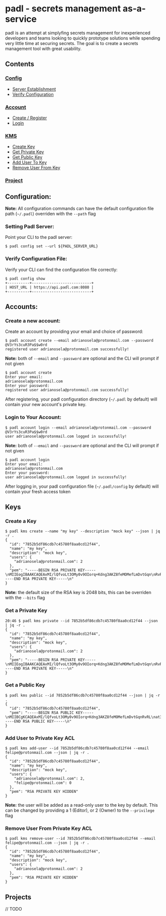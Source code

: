 # padl - secrets management as-a-service

padl is an attempt at simplyfing secrets management for inexperienced developers and teams looking to quickly prototype solutions while spending very little time at securing secrets. The goal is to create a secrets management tool with great usability.

## Contents

### [Config](#configuration)
* [Server Establishment](#setting-padl-server)
* [Verify Configuration](#verify-configuration-file)

### [Account](#accounts)
* [Create / Register](#create-a-new-account)
* [Login](#login-to-Your-Account)

### [KMS](#keys)
* [Create Key](#create-a-key)
* [Get Private Key](#get-a-private-key)
* [Get Public Key](#get-a-public-key)
* [Add User To Key](#add-user-to-private-key-ACL)
* [Remove User From Key](#remove-user-from-private-key-ACL)

### [Project](#projects)

## Configuration:

<b>Note:</b> All configuration commands can have the default configuration file path (`~/.padl`) overriden with the `--path` flag

### Setting Padl Server:

Point your CLI to the padl server:

```
$ padl config set --url ${PADL_SERVER_URL}
```

### Verify Configuration File:

Verify your CLI can find the configuration file correctly:

```
$ padl config show
+----------+---------------------------+
| HOST_URL | https://api.padl.com:8080 |
+----------+---------------------------+
```

## Accounts:

### Create a new account:

Create an account by providing your email and choice of password:

```
$ padl account create --email adrianosela@protonmail.com --password @V3rYs3cuR3Pa$$w0rd
registered user adrianosela@protonmail.com successfully!
```

<b>Note:</b> both of `--email` and `--password` are optional and the CLI will prompt if not given

```
$ padl account create
Enter your email:
adrianosela@protonmail.com
Enter your password:
registered user adrianosela@protonmail.com successfully!
```

After registering, your padl configuration directory (`~/.padl` by default) will contain your new account's private key.

### Login to Your Account:

```
$ padl account login --email adrianosela@protonmail.com --password @V3rYs3cuR3Pa$$w0rd
user adrianosela@protonmail.com logged in successfully!
```

<b>Note:</b> both of `--email` and `--password` are optional and the CLI will prompt if not given

```
$ padl account login
Enter your email:
adrianosela@protonmail.com
Enter your password:
user adrianosela@protonmail.com logged in successfully!
```

After logging in, your padl configuration file (`~/.padl/config` by default) will contain your fresh access token

## Keys

### Create a Key

```
$ padl kms create --name "my key" --description "mock key" --json | jq -r .
{
  "id": "7852b5df86cdb7c45780f8aa0cd12f44",
  "name": "my key",
  "description": "mock key",
  "users": {
    "adrianosela@protonmail.com": 2
  },
  "pem": "-----BEGIN RSA PRIVATE KEY-----\nMIIEogIBAAKCAQEAxMI/lQfvoLt3OMy0v9OIorq+Kdng3AKZ8feMOMefLmDvtGqn\nRvRLat3nQq+3mqyVlG/LFefliDnhEXqP1hjH64CEUJEpYwoDTwW7apWs3+T/1o49\n2AGsLmeyAgU+SpWnTp4qD4pvbe4QEKTFXMRi3NLJwX9QD7Q7z1+pf6laNwVFdeoV\nKkDRrjFjIpCqmtkpxdDmE9aWeyCTAo4dXBMWu8zRzlIKL936OiqP4v0RSu5l3Y/f\nASSKayUf4qF+FhkT2zPohiRXdoX7trQEmF8oXL2R1xFhRxR9BckJWn0bf8NdFMhW\nJhTkoSg0xWYnpU2tvf1fsKBfDcpyIwz6BvzcnwIDAQABAoIBADrxejy6KOY84sVo\nRcmlpCwjx24gMEWYneen4iDsZFpvfb/Np5kQ/DriiTIoE9fJVfIm328Ljm6V8D/d\nOJPJzrJVSM4d/okF6eHVdMTEXAqivqXW7N31+k/YjrIeQf/z/zAFH9KSBTmodLWX\ntuxIhNlkaD6IVkKuGrDQFqYA5N7QNey8zSf/f6cFQhTE8pl0V8/Vd10l2lxl3Ft7\ntVaLTAh8pD8m3J+o5fqDBUbyNdTKdKuSy0TKflFXXutvO9oZOGkwnjIlf3ofX4Hl\n37pKkRYlelhfYRrSjv9I2Dy8STPcncMqHfw67/bSy5kIKHwIsqVa3h8mPtECoc6j\n5CjiOHkCgYEA2e2OXTm9wb3+1hxcVD1ivC1tQSQ3Vs8CTXbfJVVStj/Kj5tHgliK\nH+zEj7FT32T+QZvdORSG2AB6bVAmOMA57i3DljW8FXGtvQwX7dmfx00bEi1qsr6E\nUR1WmfwKvb6mYtMunanBJniUY1MqI3iceGWK8ZtdHRYEZgQw0cV2EvsCgYEA5yHw\nOWIJTl0QQZrQCNQONvwIHnrnnCtuSKhUc9tmkWJuFXOILhJtgXXfUiVvz95zJCOO\n2365YL2nG7yH+vsuvsrUMoOugV5f0aQ92IuulGMrhZ+j+faHGTmKUPDU8aTSAbRc\nVG5I6uzpsHWJW8huTtzXTwKf9E15kwwgYZ5fy60CgYBuXnBWaJLg1z+D4nMkOr6R\nfRQzBIt+THLnFofm2XJ9WItW9ZZevkad6oSWHYHTxss6IR0F9o5gQMXALPJelYQB\nS24d2fL6jUsnTkOkMy5HepZ2O0gpZHGQvyIH9GzgMfkEXd3i/YET4ceNEiZqNoBQ\nPWUD/eJHg8oQfJjY9H9bFwKBgAIGPBJkl2xGSGQqtPO+17kHkBKkRO8LOlYMk2DI\nZSeU0x4A+wpcQvVFUQVpKoeJjTydyxyFCZ6dSp9lkVNTa99j62Pd32NmrjQp2hjR\ncGAAVls/QLJpxFkmNd3rnhHXvbciG0TqCl10Yb+X5/IT2VN7f69DeJ8tJolxK79v\nIaupAoGAXDA6/uRS36OT4KqyNTPFGwcbKXvLVi88V6OT7SBa20TK198clklGQZax\nFmnPaCFD6CJcf8wg4non+l+kjKr6DNiLXV2qlEbZw64KGAeuY10zHELNLcSpMmTv\ncEK50RbaXJj2VqJX2oO0hGIl68fOMkERBjJG8D27ImLCg27gHbY=\n-----END RSA PRIVATE KEY-----\n"
}
```

<b>Note:</b> the default size of the RSA key is 2048 bits, this can be overriden with the `--bits` flag

### Get a Private Key

```
20:46 $ padl kms private --id 7852b5df86cdb7c45780f8aa0cd12f44 --json | jq -r .
{
  "id": "7852b5df86cdb7c45780f8aa0cd12f44",
  "name": "my key",
  "description": "mock key",
  "users": {
    "adrianosela@protonmail.com": 2
  },
  "pem": "-----BEGIN RSA PRIVATE KEY-----\nMIIEogIBAAKCAQEAxMI/lQfvoLt3OMy0v9OIorq+Kdng3AKZ8feMOMefLmDvtGqn\nRvRLat3nQq+3mqyVlG/LFefliDnhEXqP1hjH64CEUJEpYwoDTwW7apWs3+T/1o49\n2AGsLmeyAgU+SpWnTp4qD4pvbe4QEKTFXMRi3NLJwX9QD7Q7z1+pf6laNwVFdeoV\nKkDRrjFjIpCqmtkpxdDmE9aWeyCTAo4dXBMWu8zRzlIKL936OiqP4v0RSu5l3Y/f\nASSKayUf4qF+FhkT2zPohiRXdoX7trQEmF8oXL2R1xFhRxR9BckJWn0bf8NdFMhW\nJhTkoSg0xWYnpU2tvf1fsKBfDcpyIwz6BvzcnwIDAQABAoIBADrxejy6KOY84sVo\nRcmlpCwjx24gMEWYneen4iDsZFpvfb/Np5kQ/DriiTIoE9fJVfIm328Ljm6V8D/d\nOJPJzrJVSM4d/okF6eHVdMTEXAqivqXW7N31+k/YjrIeQf/z/zAFH9KSBTmodLWX\ntuxIhNlkaD6IVkKuGrDQFqYA5N7QNey8zSf/f6cFQhTE8pl0V8/Vd10l2lxl3Ft7\ntVaLTAh8pD8m3J+o5fqDBUbyNdTKdKuSy0TKflFXXutvO9oZOGkwnjIlf3ofX4Hl\n37pKkRYlelhfYRrSjv9I2Dy8STPcncMqHfw67/bSy5kIKHwIsqVa3h8mPtECoc6j\n5CjiOHkCgYEA2e2OXTm9wb3+1hxcVD1ivC1tQSQ3Vs8CTXbfJVVStj/Kj5tHgliK\nH+zEj7FT32T+QZvdORSG2AB6bVAmOMA57i3DljW8FXGtvQwX7dmfx00bEi1qsr6E\nUR1WmfwKvb6mYtMunanBJniUY1MqI3iceGWK8ZtdHRYEZgQw0cV2EvsCgYEA5yHw\nOWIJTl0QQZrQCNQONvwIHnrnnCtuSKhUc9tmkWJuFXOILhJtgXXfUiVvz95zJCOO\n2365YL2nG7yH+vsuvsrUMoOugV5f0aQ92IuulGMrhZ+j+faHGTmKUPDU8aTSAbRc\nVG5I6uzpsHWJW8huTtzXTwKf9E15kwwgYZ5fy60CgYBuXnBWaJLg1z+D4nMkOr6R\nfRQzBIt+THLnFofm2XJ9WItW9ZZevkad6oSWHYHTxss6IR0F9o5gQMXALPJelYQB\nS24d2fL6jUsnTkOkMy5HepZ2O0gpZHGQvyIH9GzgMfkEXd3i/YET4ceNEiZqNoBQ\nPWUD/eJHg8oQfJjY9H9bFwKBgAIGPBJkl2xGSGQqtPO+17kHkBKkRO8LOlYMk2DI\nZSeU0x4A+wpcQvVFUQVpKoeJjTydyxyFCZ6dSp9lkVNTa99j62Pd32NmrjQp2hjR\ncGAAVls/QLJpxFkmNd3rnhHXvbciG0TqCl10Yb+X5/IT2VN7f69DeJ8tJolxK79v\nIaupAoGAXDA6/uRS36OT4KqyNTPFGwcbKXvLVi88V6OT7SBa20TK198clklGQZax\nFmnPaCFD6CJcf8wg4non+l+kjKr6DNiLXV2qlEbZw64KGAeuY10zHELNLcSpMmTv\ncEK50RbaXJj2VqJX2oO0hGIl68fOMkERBjJG8D27ImLCg27gHbY=\n-----END RSA PRIVATE KEY-----\n"
}
```

### Get a Public Key

```
$ padl kms public --id 7852b5df86cdb7c45780f8aa0cd12f44 --json | jq -r .
{
  "id": "7852b5df86cdb7c45780f8aa0cd12f44",
  "pem": "-----BEGIN RSA PUBLIC KEY-----\nMIIBCgKCAQEAxMI/lQfvoLt3OMy0v9OIorq+Kdng3AKZ8feMOMefLmDvtGqnRvRL\nat3nQq+3mqyVlG/LFefliDnhEXqP1hjH64CEUJEpYwoDTwW7apWs3+T/1o492AGs\nLmeyAgU+SpWnTp4qD4pvbe4QEKTFXMRi3NLJwX9QD7Q7z1+pf6laNwVFdeoVKkDR\nrjFjIpCqmtkpxdDmE9aWeyCTAo4dXBMWu8zRzlIKL936OiqP4v0RSu5l3Y/fASSK\nayUf4qF+FhkT2zPohiRXdoX7trQEmF8oXL2R1xFhRxR9BckJWn0bf8NdFMhWJhTk\noSg0xWYnpU2tvf1fsKBfDcpyIwz6BvzcnwIDAQAB\n-----END RSA PUBLIC KEY-----\n"
}
```

### Add User to Private Key ACL

```
$ padl kms add-user --id 7852b5df86cdb7c45780f8aa0cd12f44 --email felipe@protonmail.com --json | jq -r .
{
  "id": "7852b5df86cdb7c45780f8aa0cd12f44",
  "name": "my key",
  "description": "mock key",
  "users": {
    "adrianosela@protonmail.com": 2,
    "felipe@protonmail.com": 0
  },
  "pem": "RSA PRIVATE KEY HIDDEN"
}
```

<b>Note:</b> the user will be added as a read-only user to the key by default. This can be changed by providing a 1 (Editor), or 2 (Owner) to the `--privilege` flag


### Remove User From Private Key ACL

```
$ padl kms remove-user --id 7852b5df86cdb7c45780f8aa0cd12f44 --email felipe@protonmail.com --json | jq -r .
{
  "id": "7852b5df86cdb7c45780f8aa0cd12f44",
  "name": "my key",
  "description": "mock key",
  "users": {
    "adrianosela@protonmail.com": 2
  },
  "pem": "RSA PRIVATE KEY HIDDEN"
}
```

## Projects

// TODO

